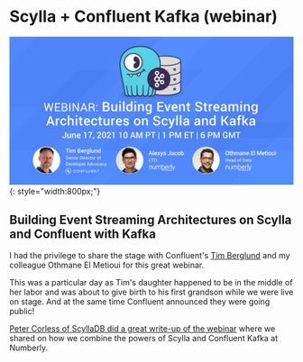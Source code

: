 # Scylla + Confluent Kafka (webinar)

![scylla confluent webinar](../images/scylla_confluent_webinar.jpe){: style="width:800px;"}

## Building Event Streaming Architectures on Scylla and Confluent with Kafka

I had the privilege to share the stage with Confluent's [Tim Berglund](https://twitter.com/tlberglund) and my colleague Othmane El Metioui for this great webinar.

This was a particular day as Tim's daughter happened to be in the middle of her labor and was about to give birth to his first grandson while we were live on stage. And at the same time Confluent announced they were going public!

[Peter Corless of ScyllaDB did a great write-up of the webinar](https://www.scylladb.com/2021/06/24/building-event-streaming-architectures-on-scylla-and-confluent-with-kafka/) where we shared on how we combine the powers of Scylla and Confluent Kafka at Numberly.
